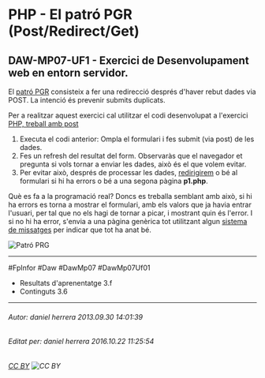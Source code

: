 # PHP - El patró PGR (Post/Redirect/Get)
## DAW-MP07-UF1 - Exercici de Desenvolupament web en entorn servidor.
El [patró PGR](http://en.wikipedia.org/wiki/Post/Redirect/Get) consisteix a fer una redirecció després d'haver rebut dades via POST. La intenció és prevenir submits duplicats.

Per a realitzar aquest exercici cal utilitzar el codi desenvolupat a l'exercici [PHP, treball amb post](/DAW/DAW-MP07/DAW-MP07-UF1/php-treball-amb-post/readme.md)

 1. Executa el codi anterior: Ompla el formulari i fes submit (via post) de les dades.
 2. Fes un refresh del resultat del form. Observaràs que el navegador et pregunta si vols tornar a enviar les dades, això és el que volem evitar.
 3. Per evitar això, després de processar les dades, [redirigirem](http://php.net/manual/en/function.header.php) o bé al formulari si hi ha errors o bé a una segona pàgina **p1.php**.


Què es fa a la programació real? Doncs es treballa semblant amb això, si hi ha errors es torna a mostrar el formulari, amb els valors que ja havia entrar l'usuari, per tal que no els hagi de tornar a picar, i mostrant quin és l'error. I si no hi ha error, s'envia a una pàgina genèrica tot utilitzant algun [sistema de missatges](https://docs.djangoproject.com/en/dev/ref/contrib/messages/) per indicar que tot ha anat bé.

![Patró PRG](http://i.imgur.com/CqjHGzE.png)



---

#FpInfor #Daw #DawMp07 #DawMp07Uf01

* Resultats d'aprenentatge 3.f
* Continguts 3.6
---

###### Autor: daniel herrera 2013.09.30 14:01:39
###### Editat per: daniel herrera 2016.10.22 11:25:54
###### [CC BY](https://creativecommons.org/licenses/by/4.0/) ![CC BY](https://licensebuttons.net/l/by/3.0/80x15.png)
